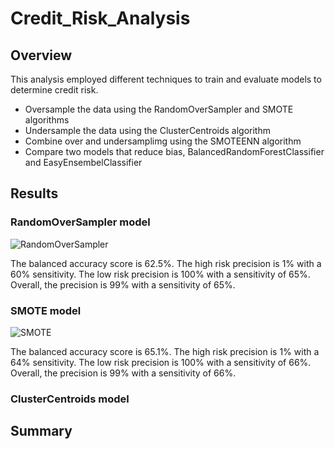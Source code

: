 # Credit_Risk_Analysis

## Overview

This analysis employed different techniques to train and evaluate models to determine credit risk.  

- Oversample the data using the RandomOverSampler and SMOTE algorithms
- Undersample the data using the ClusterCentroids algorithm
- Combine over and undersamplimg using the SMOTEENN algorithm
- Compare two models that reduce bias, BalancedRandomForestClassifier and EasyEnsembelClassifier

## Results

### RandomOverSampler model

![RandomOverSampler](https://user-images.githubusercontent.com/95720986/164986228-3c1c6277-8f5e-44d6-b41a-3b38846ab6e1.png)

The balanced accuracy score is 62.5%.
The high risk precision is 1% with a 60% sensitivity.
The low risk precision is 100% with a sensitivity of 65%.
Overall, the precision is 99% with a sensitivity of 65%.

### SMOTE model

![SMOTE](https://user-images.githubusercontent.com/95720986/164986497-26307387-b35c-425e-83f9-b0ee7468660e.png)

The balanced accuracy score is 65.1%.
The high risk precision is 1% with a 64% sensitivity.
The low risk precision is 100% with a sensitivity of 66%.
Overall, the precision is 99% with a sensitivity of 66%.

### ClusterCentroids model



## Summary

